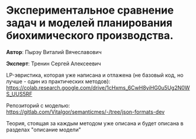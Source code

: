 # Экспериментальное сравнение задач и моделей планирования биохимического производства.
**Автор**: Пырэу Виталий Вячеславович

**Эксперт**: Тренин Сергей Алексеевич

LP-эвристика, которая уже написана и отлажена (не базовый код, но лучше - один из практических методов): https://colab.research.google.com/drive/1cHxms_6CwH8yiHG0u5Ug2N0WS_UUS5RF

Репозиторий с моделью: https://gitlab.com/Vitalgor/semanticmes/-/tree/json-formats-dev

Теория, стоящая за каждым методом уже описана и будет описана в разделах "описание модели"
